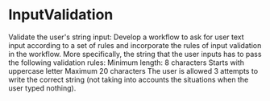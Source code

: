 # InputValidation
Validate the user's string input:
Develop a workflow to ask for user text input according to a set of rules and incorporate the rules of input validation in the workflow.  More specifically, the string that the user inputs has to pass the following validation rules:  Minimum length: 8 characters Starts with uppercase letter Maximum 20 characters The user is allowed 3 attempts to write the correct string (not taking into accounts the situations when the user typed nothing).
